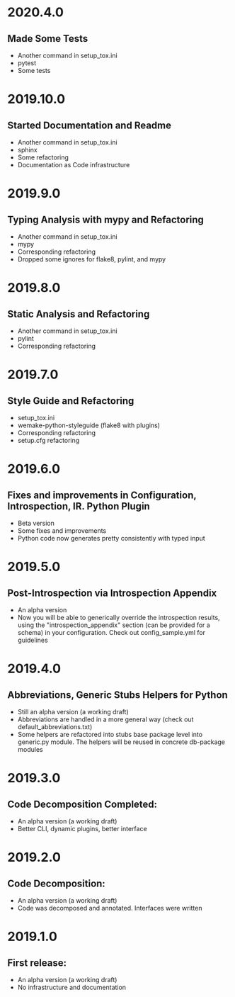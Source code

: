 # 2020.4.0
## Made Some Tests
- Another command in setup_tox.ini
- pytest
- Some tests

# 2019.10.0
## Started Documentation and Readme
- Another command in setup_tox.ini
- sphinx
- Some refactoring
- Documentation as Code infrastructure

# 2019.9.0
## Typing Analysis with mypy and Refactoring
- Another command in setup_tox.ini
- mypy
- Corresponding refactoring
- Dropped some ignores for flake8, pylint, and mypy

# 2019.8.0
## Static Analysis and Refactoring
- Another command in setup_tox.ini
- pylint
- Corresponding refactoring

# 2019.7.0
## Style Guide and Refactoring
- setup_tox.ini
- wemake-python-styleguide (flake8 with plugins)
- Corresponding refactoring
- setup.cfg refactoring

# 2019.6.0
## Fixes and improvements in Configuration, Introspection, IR. Python Plugin
- Beta version
- Some fixes and improvements
- Python code now generates pretty consistently with typed input

# 2019.5.0
## Post-Introspection via Introspection Appendix
- An alpha version
- Now you will be able to generically override the introspection results,
  using the "introspection_appendix" section (can be provided for a schema)
  in your configuration. Check out config_sample.yml for guidelines

# 2019.4.0
## Abbreviations, Generic Stubs Helpers for Python
- Still an alpha version (a working draft)
- Abbreviations are handled in a more general way (check out default_abbreviations.txt)
- Some helpers are refactored into stubs base package level into generic.py module.
  The helpers will be reused in concrete db-package modules

# 2019.3.0
## Code Decomposition Completed:
- An alpha version (a working draft)
- Better CLI, dynamic plugins, better interface

# 2019.2.0
## Code Decomposition:
- An alpha version (a working draft)
- Code was decomposed and annotated. Interfaces were written

# 2019.1.0
## First release:
- An alpha version (a working draft)
- No infrastructure and documentation
